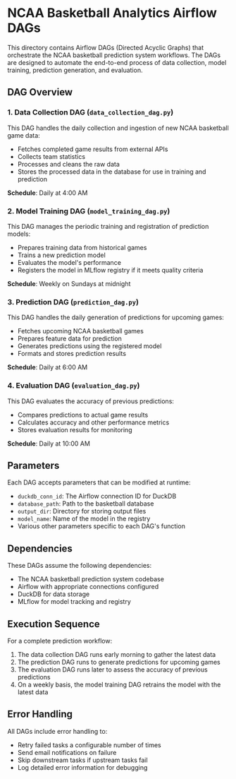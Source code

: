 # NCAA Basketball Analytics Airflow DAGs

This directory contains Airflow DAGs (Directed Acyclic Graphs) that orchestrate the NCAA basketball prediction system workflows. The DAGs are designed to automate the end-to-end process of data collection, model training, prediction generation, and evaluation.

## DAG Overview

### 1. Data Collection DAG (`data_collection_dag.py`)

This DAG handles the daily collection and ingestion of new NCAA basketball game data:
- Fetches completed game results from external APIs
- Collects team statistics
- Processes and cleans the raw data
- Stores the processed data in the database for use in training and prediction

**Schedule**: Daily at 4:00 AM

### 2. Model Training DAG (`model_training_dag.py`)

This DAG manages the periodic training and registration of prediction models:
- Prepares training data from historical games
- Trains a new prediction model
- Evaluates the model's performance
- Registers the model in MLflow registry if it meets quality criteria

**Schedule**: Weekly on Sundays at midnight

### 3. Prediction DAG (`prediction_dag.py`)

This DAG handles the daily generation of predictions for upcoming games:
- Fetches upcoming NCAA basketball games
- Prepares feature data for prediction
- Generates predictions using the registered model
- Formats and stores prediction results

**Schedule**: Daily at 6:00 AM

### 4. Evaluation DAG (`evaluation_dag.py`)

This DAG evaluates the accuracy of previous predictions:
- Compares predictions to actual game results
- Calculates accuracy and other performance metrics
- Stores evaluation results for monitoring

**Schedule**: Daily at 10:00 AM

## Parameters

Each DAG accepts parameters that can be modified at runtime:

- `duckdb_conn_id`: The Airflow connection ID for DuckDB
- `database_path`: Path to the basketball database
- `output_dir`: Directory for storing output files
- `model_name`: Name of the model in the registry
- Various other parameters specific to each DAG's function

## Dependencies

These DAGs assume the following dependencies:
- The NCAA basketball prediction system codebase
- Airflow with appropriate connections configured
- DuckDB for data storage
- MLflow for model tracking and registry

## Execution Sequence

For a complete prediction workflow:
1. The data collection DAG runs early morning to gather the latest data
2. The prediction DAG runs to generate predictions for upcoming games
3. The evaluation DAG runs later to assess the accuracy of previous predictions
4. On a weekly basis, the model training DAG retrains the model with the latest data

## Error Handling

All DAGs include error handling to:
- Retry failed tasks a configurable number of times
- Send email notifications on failure
- Skip downstream tasks if upstream tasks fail
- Log detailed error information for debugging
